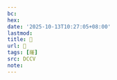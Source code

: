 ```yaml
---
bc:
hex:
date: '2025-10-13T10:27:05+08:00'
lastmod:
title: 􄉱
url: 􄉱
tags: [嶐]
src: DCCV
note:
---
```

